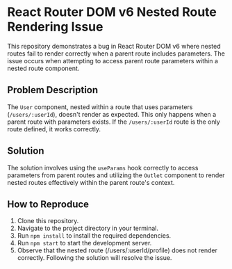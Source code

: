 # React Router DOM v6 Nested Route Rendering Issue

This repository demonstrates a bug in React Router DOM v6 where nested routes fail to render correctly when a parent route includes parameters.  The issue occurs when attempting to access parent route parameters within a nested route component.

## Problem Description

The `User` component, nested within a route that uses parameters (`/users/:userId`), doesn't render as expected.  This only happens when a parent route with parameters exists.  If the `/users/:userId` route is the only route defined, it works correctly.

## Solution

The solution involves using the `useParams` hook correctly to access parameters from parent routes and utilizing the `Outlet` component to render nested routes effectively within the parent route's context.

## How to Reproduce

1. Clone this repository.
2. Navigate to the project directory in your terminal.
3. Run `npm install` to install the required dependencies.
4. Run `npm start` to start the development server.
5. Observe that the nested route (/users/:userId/profile) does not render correctly. Following the solution will resolve the issue.